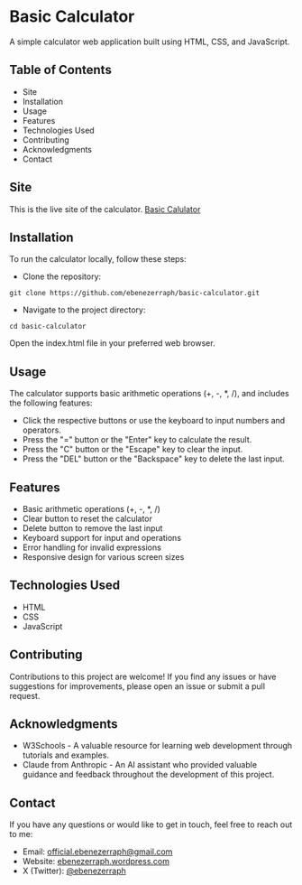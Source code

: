 # Basic Calculator

A simple calculator web application built using HTML, CSS, and JavaScript.

## Table of Contents

- Site
- Installation
- Usage
- Features
- Technologies Used
- Contributing
- Acknowledgments
- Contact

## Site

This is the live site of the calculator. [Basic Calulator](https://ebenezerraph.github.io/basic-calculator/)

## Installation

To run the calculator locally, follow these steps:

- Clone the repository:

```
git clone https://github.com/ebenezerraph/basic-calculator.git
```

- Navigate to the project directory:

```
cd basic-calculator
```

Open the index.html file in your preferred web browser.

## Usage

The calculator supports basic arithmetic operations (+, -, *, /), and includes the following features:

- Click the respective buttons or use the keyboard to input numbers and operators.
- Press the "=" button or the "Enter" key to calculate the result.
- Press the "C" button or the "Escape" key to clear the input.
- Press the "DEL" button or the "Backspace" key to delete the last input.

## Features

- Basic arithmetic operations (+, -, *, /)
- Clear button to reset the calculator
- Delete button to remove the last input
- Keyboard support for input and operations
- Error handling for invalid expressions
- Responsive design for various screen sizes

## Technologies Used

- HTML
- CSS
- JavaScript

## Contributing

Contributions to this project are welcome! If you find any issues or have suggestions for improvements, please open an issue or submit a pull request.

## Acknowledgments

- W3Schools - A valuable resource for learning web development through tutorials and examples.
- Claude from Anthropic - An AI assistant who provided valuable guidance and feedback throughout the development of this project.

## Contact

If you have any questions or would like to get in touch, feel free to reach out to me:

- Email: official.ebenezerraph@gmail.com
- Website: [ebenezerraph.wordpress.com](https://ebenezerraph.wordpress.com)
- X (Twitter): [@ebenezerraph](https://x.com/ebenezerraph)
